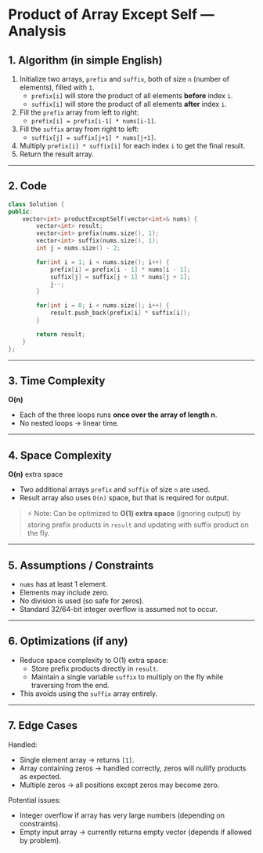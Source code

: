 # Product of Array Except Self — Analysis

## 1. Algorithm (in simple English)
1. Initialize two arrays, `prefix` and `suffix`, both of size `n` (number of elements), filled with `1`.  
   - `prefix[i]` will store the product of all elements **before** index `i`.  
   - `suffix[i]` will store the product of all elements **after** index `i`.  
2. Fill the `prefix` array from left to right:
   - `prefix[i] = prefix[i-1] * nums[i-1]`.  
3. Fill the `suffix` array from right to left:
   - `suffix[j] = suffix[j+1] * nums[j+1]`.  
4. Multiply `prefix[i] * suffix[i]` for each index `i` to get the final result.  
5. Return the result array.  

---

## 2. Code
```cpp
class Solution {
public:
    vector<int> productExceptSelf(vector<int>& nums) {
        vector<int> result;
        vector<int> prefix(nums.size(), 1);
        vector<int> suffix(nums.size(), 1);
        int j = nums.size() - 2;

        for(int i = 1; i < nums.size(); i++) {
            prefix[i] = prefix[i - 1] * nums[i - 1];
            suffix[j] = suffix[j + 1] * nums[j + 1];
            j--;
        }

        for(int i = 0; i < nums.size(); i++) {
            result.push_back(prefix[i] * suffix[i]);
        }

        return result;
    }
};
```

---

## 3. Time Complexity
**O(n)**  
- Each of the three loops runs **once over the array of length n**.  
- No nested loops → linear time.

---

## 4. Space Complexity
**O(n)** extra space  
- Two additional arrays `prefix` and `suffix` of size `n` are used.  
- Result array also uses `O(n)` space, but that is required for output.

> ⚡ Note: Can be optimized to **O(1) extra space** (ignoring output) by storing prefix products in `result` and updating with suffix product on the fly.

---

## 5. Assumptions / Constraints
- `nums` has at least 1 element.  
- Elements may include zero.  
- No division is used (so safe for zeros).  
- Standard 32/64-bit integer overflow is assumed not to occur.

---

## 6. Optimizations (if any)
- Reduce space complexity to O(1) extra space:
  - Store prefix products directly in `result`.  
  - Maintain a single variable `suffix` to multiply on the fly while traversing from the end.  
- This avoids using the `suffix` array entirely.

---

## 7. Edge Cases
Handled:
- Single element array → returns `[1]`.  
- Array containing zeros → handled correctly, zeros will nullify products as expected.  
- Multiple zeros → all positions except zeros may become zero.  

Potential issues:
- Integer overflow if array has very large numbers (depending on constraints).  
- Empty input array → currently returns empty vector (depends if allowed by problem).  
